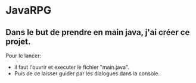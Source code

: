 # JavaRPG

## Dans le but de prendre en main java, j'ai créer ce projet.
Pour le lancer: 
- il faut l'ouvrir et executer le fichier "main.java".
- Puis de ce laisser guider par les dialogues dans la console.
